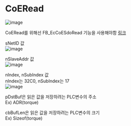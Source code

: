 # CoERead

  ![image](https://github.com/user-attachments/assets/f41204de-8e50-456f-ab08-ed579269bb5b)  
  

CoERead를 위해선 FB_EcCoESdoRead 기능을 사용해야함 [링크](https://infosys.beckhoff.com/english.php?content=../content/1033/tcplclib_tc2_ethercat/56996235.html&id=)


sNetID 값  
![image](https://github.com/user-attachments/assets/e57f6c91-b552-4861-b3e1-f79b7851bf21)
  
nSlaveAddr 값  
![image](https://github.com/user-attachments/assets/01b2add6-1ac0-4650-bf2f-5f5be41c338f)
  
nIndex, nSubIndex 값  
nIndex는 32C0, nSubIndex는 17  
![image](https://github.com/user-attachments/assets/15e77fff-4c0d-4191-bfd2-85b82f372f47)
  
pDstBuf은 읽은 값을 저장하려는 PLC변수의 주소  
Ex) ADR(torque)  

cbBufLen은 읽은 값을 저장하려는 PLC변수의 크기  
Ex) Sizeof(torque)
